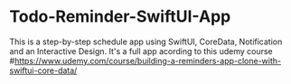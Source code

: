 # Todo-Reminder-SwiftUI-App
This is a step-by-step schedule app using SwiftUI, CoreData, Notification and an Interactive Design. It's a full app acording to this udemy course #https://www.udemy.com/course/building-a-reminders-app-clone-with-swiftui-core-data/
